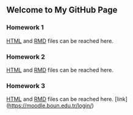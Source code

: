 ## Welcome to My GitHub Page

### Homework 1
[HTML](https://bu-ie-360.github.io/spring22-cangizer/hw1md.html ) and [RMD](https://github.com/BU-IE-360/spring22-cangizer/blob/gh-pages/hw1md.Rmd) files can be reached here. 
### Homework 2
[HTML](https://bu-ie-360.github.io/spring22-cangizer/hw2.html) and [RMD](https://github.com/BU-IE-360/spring22-cangizer/blob/gh-pages/hw2.Rmd) files can be reached here. 
### Homework 3
[HTML](https://bu-ie-360.github.io/spring22-cangizer/PROJECT_360_R_C.html) and [RMD](https://github.com/BU-IE-360/spring22-cangizer/blob/gh-pages/PROJECT_360.Rmd) files can be reached here. 
[link] (https://moodle.boun.edu.tr/login/)
